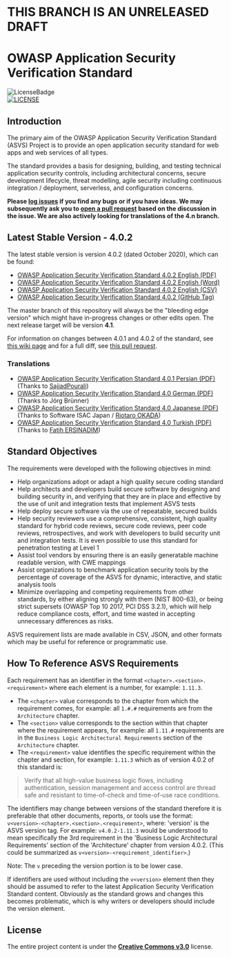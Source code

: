 # THIS BRANCH IS AN UNRELEASED DRAFT
# 
# OWASP Application Security Verification Standard
![LicenseBadge](https://img.shields.io/badge/license-C_C-blue.svg)
 </br>[![LICENSE](https://i.creativecommons.org/l/by-sa/3.0/88x31.png)](http://creativecommons.org/licenses/by-sa/3.0/) 
## Introduction

The primary aim of the OWASP Application Security Verification Standard (ASVS) Project is to provide an open application security standard for web apps and web services of all types.

The standard provides a basis for designing, building, and testing technical application security controls, including architectural concerns, secure development lifecycle, threat modelling, agile security including continuous integration / deployment, serverless, and configuration concerns.

**Please [log issues](https://github.com/OWASP/ASVS/issues) if you find any bugs or if you have ideas. We may subsequently ask you to [open a pull request](https://github.com/OWASP/ASVS/pulls) based on the discussion in the issue. We are also actively looking for translations of the 4.n branch.**

## Latest Stable Version - 4.0.2

The latest stable version is version 4.0.2 (dated October 2020), which can be found:
* [OWASP Application Security Verification Standard 4.0.2 English (PDF)](https://github.com/OWASP/ASVS/raw/v4.0.2/4.0/OWASP%20Application%20Security%20Verification%20Standard%204.0.2-en.pdf)
* [OWASP Application Security Verification Standard 4.0.2 English (Word)](https://github.com/OWASP/ASVS/raw/v4.0.2/4.0/docs_en/OWASP%20Application%20Security%20Verification%20Standard%204.0.2-en.docx)
* [OWASP Application Security Verification Standard 4.0.2 English (CSV)](https://github.com/OWASP/ASVS/raw/v4.0.2/4.0/docs_en/OWASP%20Application%20Security%20Verification%20Standard%204.0.2-en.csv)
* [OWASP Application Security Verification Standard 4.0.2 (GitHub Tag)](https://github.com/OWASP/ASVS/tree/v4.0.2)

The master branch of this repository will always be the "bleeding edge version" which might have in-progress changes or other edits open. The next release target will be version **4.1**.

For information on changes between 4.0.1 and 4.0.2 of the standard, see [this wiki page](https://github.com/OWASP/ASVS/wiki/What-is-new-in-version-4.0.2) and for a full diff, see [this pull request](https://github.com/OWASP/ASVS/pull/780/files?file-filters%5B%5D=.md&file-filters%5B%5D=.py&file-filters%5B%5D=.sh&file-filters%5B%5D=.yml&file-filters%5B%5D=No+extension).

### Translations

* [OWASP Application Security Verification Standard 4.0.1 Persian (PDF)](4.0/OWASP%20Application%20Security%20Verification%20Standard%204.0-fa.pdf) (Thanks to [SajjadPourali](https://github.com/SajjadPourali))
* [OWASP Application Security Verification Standard 4.0 German (PDF)](4.0/OWASP%20Application%20Security%20Verification%20Standard%204.0-DE.pdf) (Thanks to Jörg Brünner) 
* [OWASP Application Security Verification Standard 4.0 Japanese (PDF)](4.0/OWASP-Application-Security-Verification-Standard-4.0-ja.pdf) (Thanks to Software ISAC Japan / [Riotaro OKADA](https://github.com/okdt))
* [OWASP Application Security Verification Standard 4.0 Turkish (PDF)](4.0/OWASP%20Application%20Security%20Verification%20Standard%204.0-tr.pdf) (Thanks to [Fatih ERSINADIM](https://github.com/fatihersinadim)) 

## Standard Objectives

The requirements were developed with the following objectives in mind:

* Help organizations adopt or adapt a high quality secure coding standard
* Help architects and developers build secure software by designing and building security in, and verifying that they are in place and effective by the use of unit and integration tests that implement ASVS tests
* Help deploy secure software via the use of repeatable, secured builds
* Help security reviewers use a comprehensive, consistent, high quality standard for hybrid code reviews, secure code reviews, peer code reviews, retrospectives, and work with developers to build security unit and integration tests. It is even possible to use this standard for penetration testing at Level 1
* Assist tool vendors by ensuring there is an easily generatable machine readable version, with CWE mappings
* Assist organizations to benchmark application security tools by the percentage of coverage of the ASVS for dynamic, interactive, and static analysis tools
* Minimize overlapping and competing requirements from other standards, by either aligning strongly with them (NIST 800-63), or being strict supersets (OWASP Top 10 2017, PCI DSS 3.2.1), which will help reduce compliance costs, effort, and time wasted in accepting unnecessary differences as risks.

ASVS requirement lists are made available in CSV, JSON, and other formats which may be useful for reference or programmatic use.

## How To Reference ASVS Requirements

Each requirement has an identifier in the format `<chapter>.<section>.<requirement>` where each element is a number, for example: `1.11.3`.
- The `<chapter>` value corresponds to the chapter from which the requirement comes, for example: all `1.#.#` requirements are from the `Architecture` chapter.
- The `<section>` value corresponds to the section within that chapter where the requirement appears, for example: all `1.11.#` requirements are in the `Business Logic Architectural Requirements` section of the `Architecture` chapter.
- The `<requirement>` value identifies the specific requirement within the chapter and section, for example: `1.11.3` which as of version 4.0.2 of this standard is:

> Verify that all high-value business logic flows, including authentication, session management and access control are thread safe and resistant to time-of-check and time-of-use race conditions.

The identifiers may change between versions of the standard therefore it is preferable that other documents, reports, or tools use the format: `v<version>-<chapter>.<section>.<requirement>`, where: 'version' is the ASVS version tag. For example: `v4.0.2-1.11.3` would be understood to mean specifically the 3rd requirement in the 'Business Logic Architectural Requirements' section of the 'Architecture' chapter from version 4.0.2. (This could be summarized as `v<version>-<requirement_identifier>`.)

Note: The `v` preceding the version portion is to be lower case.

If identifiers are used without including the `v<version>` element then they should be assumed to refer to the latest Application Security Verification Standard content. Obviously as the standard grows and changes this becomes problematic, which is why writers or developers should include the version element.

## License

The entire project content is under the **[Creative Commons v3.0](https://creativecommons.org/licenses/by-sa/3.0/)** license.

